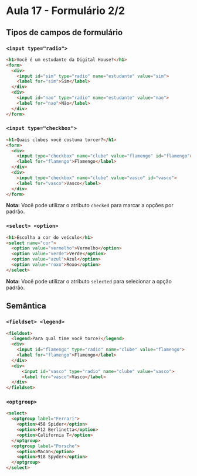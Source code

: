 # Aula 17 - Formulário 2/2

## Tipos de campos de formulário

### `<input type="radio">`

```html
<h1>Você é um estudante da Digital House?</h1>
<form>
  <div>
    <input id="sim" type="radio" name="estudante" value="sim">
    <label for="sim">Sim</label>
  </div>
  <div>
    <input id="nao" type="radio" name="estudante" value="nao">
    <label for="nao">Não</label>
  </div>
</form>
```

### `<input type="checkbox">`

```html
<h1>Quais clubes você costuma torcer?</h1>
<form>
  <div>
    <input type="checkbox" name="clube" value="flamengo" id="flamengo">
    <label for="flamengo">Flamengo</label>
  </div>
  <div>
    <input type="checkbox" name="clube" value="vasco" id="vasco">
    <label for="vasco">Vasco</label>
  </div>
</form>
```

**Nota:** Você pode utilizar o atributo `checked` para marcar a opções por padrão. 

### `<select> <option>`

```html
<h1>Escolha a cor do veículo</h1>
<select name="cor">
  <option value="vermelho">Vermelho</option>
  <option value="verde">Verde</option>
  <option value="azul">Azul</option>
  <option value="roxo">Roxo</option>
</select>
```

**Nota:** Você pode utilizar o atributo `selected` para selecionar a opção padrão. 

## Semântica

### `<fieldset> <legend>`

```html
<fieldset>
  <legend>Para qual time você torce?</legend>
  <div>
    <input id="flamengo" type="radio" name="clube" value="flamengo">
    <label for="flamengo">Flamengo</label>
  </div>
  <div>
      <input id="vasco" type="radio" name="clube" value="vasco">
      <label for="vasco">Vasco</label>
  </div>
</fieldset>
```

### `<optgroup>`

```html
<select>
  <optgroup label="Ferrari">
    <option>458 Spider</option>
    <option>F12 Berlinetta</option>
    <option>California T</option>
  </optgroup>
  <optgroup label="Porsche">
    <option>Macan</option>
    <option>918 Spyder</option>
  </optgroup>
</select>
```
